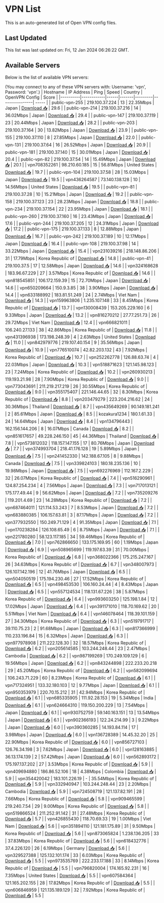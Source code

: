 # VPN List

This is an auto-generated list of Open VPN config files.

## Last Updated

This list was last updated on: Fri, 12 Jan 2024 06:26:22 GMT.

## Available Servers

Below is the list of available VPN servers:

(You may connect to any of these VPN servers with: Username: 'vpn', Password: 'vpn'.)
| Hostname | IP Address | Ping | Speed | Country | OpenVPN Config | Score |
|----------|------------|------|-------|---------|----------------| ----- |
| public-vpn-255 | 219.100.37.224 | 13 | 22.35Mbps | Japan | [Download 📥](./configs/server_0_JP.ovpn) | 29.6 |
| public-vpn-214 | 219.100.37.216 | 14 | 36.02Mbps | Japan | [Download 📥](./configs/server_1_JP.ovpn) | 29.4 |
| public-vpn-147 | 219.100.37.119 | 23 | 20.44Mbps | Japan | [Download 📥](./configs/server_2_JP.ovpn) | 28.2 |
| public-vpn-203 | 219.100.37.164 | 30 | 13.82Mbps | Japan | [Download 📥](./configs/server_3_JP.ovpn) | 23.9 |
| public-vpn-155 | 219.100.37.110 | 8 | 27.85Mbps | Japan | [Download 📥](./configs/server_4_JP.ovpn) | 22.0 |
| public-vpn-131 | 219.100.37.64 | 16 | 26.52Mbps | Japan | [Download 📥](./configs/server_5_JP.ovpn) | 20.9 |
| public-vpn-181 | 219.100.37.140 | 15 | 30.01Mbps | Japan | [Download 📥](./configs/server_6_JP.ovpn) | 20.4 |
| public-vpn-82 | 219.100.37.54 | 14 | 15.49Mbps | Japan | [Download 📥](./configs/server_7_JP.ovpn) | 20.1 |
| vpn708352261 | 98.210.60.185 | 15 | 56.81Mbps | United States | [Download 📥](./configs/server_8_US.ovpn) | 19.7 |
| public-vpn-104 | 219.100.37.58 | 28 | 15.03Mbps | Japan | [Download 📥](./configs/server_9_JP.ovpn) | 19.5 |
| vpn436264587 | 73.140.138.128 | 10 | 14.56Mbps | United States | [Download 📥](./configs/server_10_US.ovpn) | 19.5 |
| public-vpn-81 | 219.100.37.28 | 10 | 15.21Mbps | Japan | [Download 📥](./configs/server_11_JP.ovpn) | 19.2 |
| public-vpn-158 | 219.100.37.123 | 23 | 28.23Mbps | Japan | [Download 📥](./configs/server_12_JP.ovpn) | 18.8 |
| public-vpn-234 | 219.100.37.154 | 22 | 23.95Mbps | Japan | [Download 📥](./configs/server_13_JP.ovpn) | 18.1 |
| public-vpn-260 | 219.100.37.160 | 16 | 23.43Mbps | Japan | [Download 📥](./configs/server_14_JP.ovpn) | 17.6 |
| public-vpn-244 | 219.100.37.205 | 12 | 24.31Mbps | Japan | [Download 📥](./configs/server_15_JP.ovpn) | 17.2 |
| public-vpn-175 | 219.100.37.133 | 8 | 12.88Mbps | Japan | [Download 📥](./configs/server_16_JP.ovpn) | 16.7 |
| public-vpn-242 | 219.100.37.189 | 10 | 12.17Mbps | Japan | [Download 📥](./configs/server_17_JP.ovpn) | 16.4 |
| public-vpn-108 | 219.100.37.98 | 14 | 33.22Mbps | Japan | [Download 📥](./configs/server_18_JP.ovpn) | 15.4 |
| vpn231039216 | 218.148.86.206 | 31 | 17.79Mbps | Korea Republic of | [Download 📥](./configs/server_19_KR.ovpn) | 14.8 |
| public-vpn-41 | 219.100.37.5 | 17 | 12.58Mbps | Japan | [Download 📥](./configs/server_20_JP.ovpn) | 14.6 |
| vpn324168628 | 183.96.67.229 | 27 | 3.57Mbps | Korea Republic of | [Download 📥](./configs/server_21_KR.ovpn) | 14.6 |
| vpn818545851 | 106.172.159.39 | 15 | 72.70Mbps | Japan | [Download 📥](./configs/server_22_JP.ovpn) | 14.6 |
| vpn650209664 | 150.9.3.85 | 38 | 3.90Mbps | Japan | [Download 📥](./configs/server_23_JP.ovpn) | 14.4 |
| vpn633188992 | 183.81.51.249 | 24 | 2.74Mbps | Viet Nam | [Download 📥](./configs/server_24_VN.ovpn) | 14.3 |
| vpn159963806 | 1.235.107.148 | 33 | 8.45Mbps | Korea Republic of | [Download 📥](./configs/server_25_KR.ovpn) | 13.7 |
| vpn130008439 | 153.205.229.160 | 6 | 9.33Mbps | Japan | [Download 📥](./configs/server_26_JP.ovpn) | 13.2 |
| vpn816270212 | 27.77.251.73 | 26 | 29.72Mbps | Viet Nam | [Download 📥](./configs/server_27_VN.ovpn) | 12.4 |
| vpn666821011 | 106.240.27.133 | 38 | 42.86Mbps | Korea Republic of | [Download 📥](./configs/server_28_KR.ovpn) | 11.8 |
| vpn431396938 | 173.198.248.39 | 4 | 2.63Mbps | United States | [Download 📥](./configs/server_29_US.ovpn) | 11.0 |
| vpn842979776 | 219.107.40.154 | 9 | 35.56Mbps | Japan | [Download 📥](./configs/server_30_JP.ovpn) | 10.9 |
| vpn776510074 | 42.82.203.132 | 43 | 7.92Mbps | Korea Republic of | [Download 📥](./configs/server_31_KR.ovpn) | 10.7 |
| vpn252262778 | 126.88.63.74 | 4 | 22.03Mbps | Japan | [Download 📥](./configs/server_32_JP.ovpn) | 10.3 |
| vpn518871623 | 121.145.98.123 | 23 | 7.24Mbps | Korea Republic of | [Download 📥](./configs/server_33_KR.ovpn) | 10.2 |
| vpn260930213 | 119.193.21.98 | 28 | 7.90Mbps | Korea Republic of | [Download 📥](./configs/server_34_KR.ovpn) | 9.0 |
| vpn773043691 | 211.219.217.219 | 26 | 30.55Mbps | Korea Republic of | [Download 📥](./configs/server_35_KR.ovpn) | 9.0 |
| vpn355175407 | 221.146.44.65 | 32 | 8.30Mbps | Korea Republic of | [Download 📥](./configs/server_36_KR.ovpn) | 8.8 |
| vpn203479279 | 223.204.216.62 | 24 | 30.36Mbps | Thailand | [Download 📥](./configs/server_37_TH.ovpn) | 8.7 |
| vpn435649269 | 90.149.181.241 | 2 | 85.61Mbps | Japan | [Download 📥](./configs/server_38_JP.ovpn) | 8.5 |
| kozakura1234 | 180.1.61.33 | 24 | 14.64Mbps | Japan | [Download 📥](./configs/server_39_JP.ovpn) | 8.4 |
| vpn134796443 | 162.156.144.206 | 8 | 16.07Mbps | Canada | [Download 📥](./configs/server_40_CA.ovpn) | 8.2 |
| vpn851617657 | 49.228.246.150 | 45 | 44.36Mbps | Thailand | [Download 📥](./configs/server_41_TH.ovpn) | 7.8 |
| vpn573812032 | 118.157.147.155 | 17 | 80.76Mbps | Japan | [Download 📥](./configs/server_42_JP.ovpn) | 7.7 |
| vpn374993704 | 218.41.176.128 | 19 | 5.89Mbps | Japan | [Download 📥](./configs/server_43_JP.ovpn) | 7.5 |
| vpn241452330 | 142.188.67.105 | 8 | 9.88Mbps | Canada | [Download 📥](./configs/server_44_CA.ovpn) | 7.5 |
| vpn339824103 | 180.18.235.136 | 10 | 19.98Mbps | Japan | [Download 📥](./configs/server_45_JP.ovpn) | 7.5 |
| vpn692276969 | 112.167.2.229 | 32 | 26.07Mbps | Korea Republic of | [Download 📥](./configs/server_46_KR.ovpn) | 7.4 |
| vpn516290961 | 124.87.254.234 | 4 | 7.56Mbps | Japan | [Download 📥](./configs/server_47_JP.ovpn) | 7.3 |
| vpn717013121 | 175.177.49.44 | 9 | 56.62Mbps | Japan | [Download 📥](./configs/server_48_JP.ovpn) | 7.2 |
| vpn735209276 | 119.201.4.69 | 23 | 14.28Mbps | Korea Republic of | [Download 📥](./configs/server_49_KR.ovpn) | 7.2 |
| vpn687464011 | 121.114.53.243 | 7 | 8.53Mbps | Japan | [Download 📥](./configs/server_50_JP.ovpn) | 7.2 |
| vpn683880385 | 106.157.63.81 | 3 | 87.17Mbps | Japan | [Download 📥](./configs/server_51_JP.ovpn) | 7.2 |
| vpn377932550 | 150.249.71.129 | 4 | 91.35Mbps | Japan | [Download 📥](./configs/server_52_JP.ovpn) | 7.1 |
| vpn170238284 | 126.108.65.49 | 6 | 8.75Mbps | Japan | [Download 📥](./configs/server_53_JP.ovpn) | 7.1 |
| vpn221780280 | 58.123.117.185 | 34 | 59.46Mbps | Korea Republic of | [Download 📥](./configs/server_54_KR.ovpn) | 7.0 |
| vpn762866650 | 133.175.169.95 | 60 | 1.19Mbps | Japan | [Download 📥](./configs/server_55_JP.ovpn) | 6.9 |
| vpn508965699 | 119.197.63.39 | 31 | 70.00Mbps | Korea Republic of | [Download 📥](./configs/server_56_KR.ovpn) | 6.8 |
| vpn368022366 | 175.215.247.167 | 26 | 34.63Mbps | Korea Republic of | [Download 📥](./configs/server_57_KR.ovpn) | 6.7 |
| vpn348007973 | 126.107.142.196 | 12 | 41.76Mbps | Japan | [Download 📥](./configs/server_58_JP.ovpn) | 6.5 |
| vpn504050519 | 175.194.230.46 | 27 | 17.52Mbps | Korea Republic of | [Download 📥](./configs/server_59_KR.ovpn) | 6.5 |
| vpn498453530 | 106.160.24.44 | 4 | 8.43Mbps | Japan | [Download 📥](./configs/server_60_JP.ovpn) | 6.5 |
| vpn557124534 | 118.131.67.226 | 38 | 5.87Mbps | Korea Republic of | [Download 📥](./configs/server_61_KR.ovpn) | 6.4 |
| vpn993603250 | 125.198.1.84 | 12 | 17.02Mbps | Japan | [Download 📥](./configs/server_62_JP.ovpn) | 6.4 |
| vpn391171010 | 118.70.169.62 | 20 | 5.51Mbps | Viet Nam | [Download 📥](./configs/server_63_VN.ovpn) | 6.4 |
| vpn146078464 | 118.39.101.159 | 27 | 34.30Mbps | Korea Republic of | [Download 📥](./configs/server_64_KR.ovpn) | 6.3 |
| vpn519791717 | 39.110.75.23 | 2 | 91.68Mbps | Japan | [Download 📥](./configs/server_65_JP.ovpn) | 6.3 |
| vpn817366999 | 110.233.196.84 | 15 | 6.32Mbps | Japan | [Download 📥](./configs/server_66_JP.ovpn) | 6.3 |
| vpn977978908 | 211.222.128.30 | 32 | 18.57Mbps | Korea Republic of | [Download 📥](./configs/server_67_KR.ovpn) | 6.2 |
| vpn205614585 | 103.244.248.44 | 23 | 2.47Mbps | Cambodia | [Download 📥](./configs/server_68_KH.ovpn) | 6.2 |
| vpn987199269 | 170.249.109.129 | 6 | 19.56Mbps | Japan | [Download 📥](./configs/server_69_JP.ovpn) | 6.2 |
| vpn843244898 | 222.233.20.218 | 29 | 45.20Mbps | Korea Republic of | [Download 📥](./configs/server_70_KR.ovpn) | 6.2 |
| vpn582099694 | 106.243.71.229 | 60 | 8.23Mbps | Korea Republic of | [Download 📥](./configs/server_71_KR.ovpn) | 6.1 |
| vpn717324951 | 133.32.180.103 | 12 | 9.77Mbps | Japan | [Download 📥](./configs/server_72_JP.ovpn) | 6.1 |
| vpn950353979 | 220.70.15.212 | 31 | 42.94Mbps | Korea Republic of | [Download 📥](./configs/server_73_KR.ovpn) | 6.1 |
| vpn685335905 | 111.92.28.153 | 19 | 5.34Mbps | India | [Download 📥](./configs/server_74_IN.ovpn) | 6.1 |
| vpn624664310 | 119.150.200.229 | 13 | 7.54Mbps | Japan | [Download 📥](./configs/server_75_JP.ovpn) | 6.1 |
| vpn930752759 | 59.140.163.151 | 13 | 13.54Mbps | Japan | [Download 📥](./configs/server_76_JP.ovpn) | 6.1 |
| vpn902366193 | 122.24.214.99 | 3 | 9.22Mbps | Japan | [Download 📥](./configs/server_77_JP.ovpn) | 6.0 |
| vpn390360285 | 14.193.84.114 | 17 | 3.98Mbps | Japan | [Download 📥](./configs/server_78_JP.ovpn) | 6.0 |
| vpn136728389 | 14.45.32.20 | 25 | 22.90Mbps | Korea Republic of | [Download 📥](./configs/server_79_KR.ovpn) | 6.0 |
| vpn856727103 | 126.76.34.198 | 3 | 7.62Mbps | Japan | [Download 📥](./configs/server_80_JP.ovpn) | 6.0 |
| vpn128163885 | 36.13.174.139 | 2 | 57.42Mbps | Japan | [Download 📥](./configs/server_81_JP.ovpn) | 6.0 |
| vpn562893172 | 175.197.137.202 | 27 | 3.53Mbps | Korea Republic of | [Download 📥](./configs/server_82_KR.ovpn) | 5.9 |
| vpn409694880 | 186.86.52.106 | 18 | 4.38Mbps | Colombia | [Download 📥](./configs/server_83_CO.ovpn) | 5.9 |
| vpn354420042 | 183.101.226.19 | - | 35.54Mbps | Korea Republic of | [Download 📥](./configs/server_84_KR.ovpn) | 5.9 |
| vpn332940947 | 103.244.248.44 | 23 | 2.20Mbps | Cambodia | [Download 📥](./configs/server_85_KH.ovpn) | 5.9 |
| vpn724508719 | 121.137.82.191 | 28 | 7.66Mbps | Korea Republic of | [Download 📥](./configs/server_86_KR.ovpn) | 5.8 |
| vpn909465599 | 219.240.7.54 | 29 | 9.00Mbps | Korea Republic of | [Download 📥](./configs/server_87_KR.ovpn) | 5.8 |
| vpn519866524 | 211.252.91.142 | 31 | 27.48Mbps | Korea Republic of | [Download 📥](./configs/server_88_KR.ovpn) | 5.7 |
| vpn426855430 | 118.70.69.33 | 19 | 1.00Mbps | Viet Nam | [Download 📥](./configs/server_89_VN.ovpn) | 5.6 |
| vpn351894110 | 121.181.175.89 | 31 | 9.50Mbps | Korea Republic of | [Download 📥](./configs/server_90_KR.ovpn) | 5.6 |
| vpn873065824 | 1.238.136.205 | 33 | 37.83Mbps | Korea Republic of | [Download 📥](./configs/server_91_KR.ovpn) | 5.6 |
| vpn618432776 | 37.4.226.120 | 26 | 6.19Mbps | Germany | [Download 📥](./configs/server_92_DE.ovpn) | 5.6 |
| vpn329527388 | 125.132.101.174 | 33 | 6.03Mbps | Korea Republic of | [Download 📥](./configs/server_93_KR.ovpn) | 5.5 |
| vpn973535769 | 222.233.17.188 | 33 | 8.14Mbps | Korea Republic of | [Download 📥](./configs/server_94_KR.ovpn) | 5.5 |
| vpn796820004 | 174.165.92.231 | 16 | 7.35Mbps | United States | [Download 📥](./configs/server_95_US.ovpn) | 5.5 |
| vpn607584364 | 121.165.202.155 | 28 | 17.82Mbps | Korea Republic of | [Download 📥](./configs/server_96_KR.ovpn) | 5.5 |
| vpn606846959 | 121.135.189.129 | 32 | 7.92Mbps | Korea Republic of | [Download 📥](./configs/server_97_KR.ovpn) | 5.5 |

